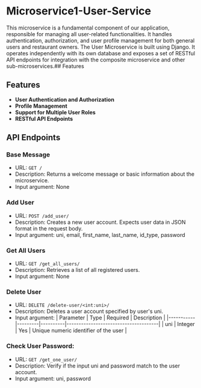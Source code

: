 # Microservice1-User-Service

This microservice is a fundamental component of our application, responsible for managing all user-related functionalities. It handles authentication, authorization, and user profile management for both general users and restaurant owners. The User Microservice is built using Django. It operates independently with its own database and exposes a set of RESTful API endpoints for integration with the composite microservice and other sub-microservices.## Features

## Features
- **User Authentication and Authorization**
- **Profile Management**
- **Support for Multiple User Roles**
- **RESTful API Endpoints**

## API Endpoints

### Base Message
- URL: ```GET /```
- Description: Returns a welcome message or basic information about the microservice.
- Input argument: None
  
### Add User
- URL: ```POST /add_user/```
- Description: Creates a new user account. Expects user data in JSON format in the request body.
- Input argument: uni, email, first_name, last_name, id_type, password
  
### Get All Users
- URL: ```GET /get_all_users/```
- Description: Retrieves a list of all registered users.
- Input argument: None
  
### Delete User
- URL: ```DELETE /delete-user/<int:uni>/```
- Description: Deletes a user account specified by user's uni.
- Input argument:
| Parameter | Type    | Required | Description                          |
|-----------|---------|----------|--------------------------------------|
| uni       | Integer | Yes      | Unique numeric identifier of the user |


### Check User Password:
- URL: ```GET /get_one_user/```
- Description: Verify if the input uni and password match to the user account.
- Input argument: uni, password
  
